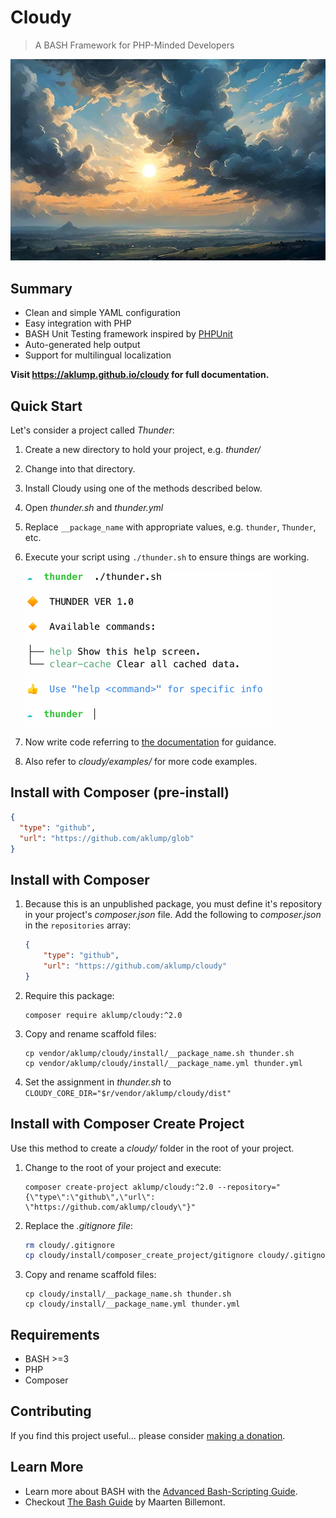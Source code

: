 # Cloudy

> A BASH Framework for PHP-Minded Developers

![cloudy](images/hero_image.jpg)

## Summary

* Clean and simple YAML configuration
* Easy integration with PHP
* BASH Unit Testing framework inspired by [PHPUnit](https://phpunit.de)
* Auto-generated help output
* Support for multilingual localization

**Visit <https://aklump.github.io/cloudy> for full documentation.**

## Quick Start

Let's consider a project called _Thunder_:

1. Create a new directory to hold your project, e.g. _thunder/_
2. Change into that directory.
3. Install Cloudy using one of the methods described below.
5. Open _thunder.sh_ and _thunder.yml_
7. Replace `__package_name` with appropriate values, e.g. `thunder`, `Thunder`, etc.
8. Execute your script using `./thunder.sh` to ensure things are working.

   ![All Good](images/thunder_installed.png)

9. Now write code referring to [the documentation](https://aklump.github.io/cloudy/README.html) for guidance.
1. Also refer to _cloudy/examples/_ for more code examples.

## Install with Composer (pre-install)

```json
{
  "type": "github",
  "url": "https://github.com/aklump/glob"
}
```

## Install with Composer

1. Because this is an unpublished package, you must define it's repository in
   your project's _composer.json_ file. Add the following to _composer.json_ in
   the `repositories` array:
   
    ```json
    {
        "type": "github",
        "url": "https://github.com/aklump/cloudy"
    }
    ```
1. Require this package:
   
    ```
    composer require aklump/cloudy:^2.0
    ```

4. Copy and rename scaffold files:

   ```shell
   cp vendor/aklump/cloudy/install/__package_name.sh thunder.sh
   cp vendor/aklump/cloudy/install/__package_name.yml thunder.yml
   ```
5. Set the assignment in _thunder.sh_ to  `CLOUDY_CORE_DIR="$r/vendor/aklump/cloudy/dist"`

## Install with Composer Create Project

Use this method to create a _cloudy/_ folder in the root of your project.

1. Change to the root of your project and execute:
   ```shell
   composer create-project aklump/cloudy:^2.0 --repository="{\"type\":\"github\",\"url\": \"https://github.com/aklump/cloudy\"}"
   ```   
2. Replace the _.gitignore file_:

    ```bash
    rm cloudy/.gitignore
    cp cloudy/install/composer_create_project/gitignore cloudy/.gitignore
    ```
4. Copy and rename scaffold files:

   ```shell
   cp cloudy/install/__package_name.sh thunder.sh
   cp cloudy/install/__package_name.yml thunder.yml
   ```

## Requirements

* BASH >=3
* PHP
* Composer

## Contributing

If you find this project useful... please consider [making a donation](https://www.paypal.com/cgi-bin/webscr?cmd=_s-xclick&hosted_button_id=4E5KZHDQCEUV8&item_name=Gratitude%20for%20aklump%2Fcloudy).

## Learn More

* Learn more about BASH with the [Advanced Bash-Scripting Guide](https://www.tldp.org/LDP/abs/html/).
* Checkout [The Bash Guide](https://guide.bash.academy/) by Maarten Billemont.
